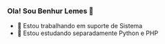 ### Ola! Sou Benhur Lemes 👋


- 🔭 Estou trabalhando em suporte de Sistema
- 🌱 Estou estudando separadamente Python e PHP
